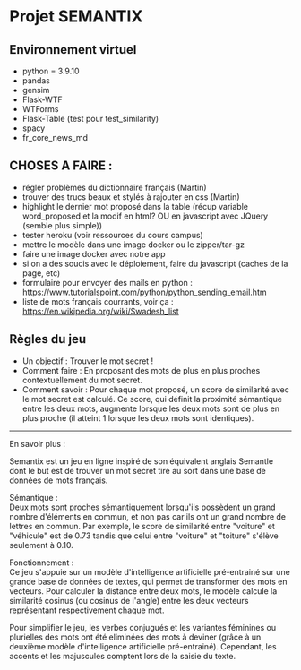 # Projet SEMANTIX

## Environnement virtuel
- python = 3.9.10
- pandas
- gensim
- Flask-WTF
- WTForms
- Flask-Table (test pour test_similarity)
- spacy
- fr_core_news_md

## CHOSES A FAIRE : 
 - régler problèmes du dictionnaire français (Martin)
 - trouver des trucs beaux et stylés à rajouter en css (Martin)
 - highlight le dernier mot proposé dans la table (récup variable word_proposed et la modif en html? OU en javascript avec JQuery (semble plus simple))
 - tester heroku (voir ressources du cours campus)
 - mettre le modèle dans une image docker ou le zipper/tar-gz
 - faire une image docker avec notre app
 - si on a des soucis avec le déploiement, faire du javascript (caches de la page, etc)
 - formulaire pour envoyer des mails en python : https://www.tutorialspoint.com/python/python_sending_email.htm
 - liste de mots français courrants, voir ça : https://en.wikipedia.org/wiki/Swadesh_list

## Règles du jeu

- Un objectif : Trouver le mot secret !
- Comment faire : En proposant des mots de plus en plus proches contextuellement du mot secret.
- Comment savoir : Pour chaque mot proposé, un score de similarité avec le mot secret est calculé. Ce score, qui définit la proximité sémantique entre les deux mots, augmente lorsque les deux mots sont de plus en plus proche (il atteint 1 lorsque les deux mots sont identiques).

----------------------
En savoir plus :

Semantix est un jeu en ligne inspiré de son équivalent anglais Semantle dont le but est de trouver un mot secret tiré au sort dans une base de données de mots français.

Sémantique : <br>
Deux mots sont proches sémantiquement lorsqu'ils possèdent un grand nombre d'éléments en commun, et non pas car ils ont un grand nombre de lettres en commun. Par exemple, le score de similarité entre "voiture" et "véhicule" est de 0.73 tandis que celui entre "voiture" et "toiture" s'élève seulement à 0.10.

Fonctionnement : <br>
Ce jeu s'appuie sur un modèle d'intelligence artificielle pré-entrainé sur une grande base de données de textes, qui permet de transformer des mots en vecteurs. Pour calculer la distance entre deux mots, le modèle calcule la similarité cosinus (ou cosinus de l'angle) entre les deux vecteurs représentant respectivement chaque mot.

Pour simplifier le jeu, les verbes conjugués et les variantes féminines ou plurielles des mots ont été eliminées des mots à deviner (grâce à un deuxième modèle d'intelligence artificielle pré-entrainé). Cependant, les accents et les majuscules comptent lors de la saisie du texte.
